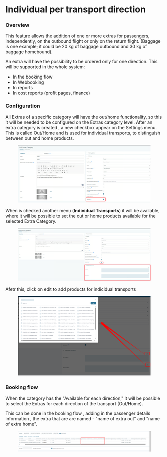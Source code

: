 # Individual per transport direction

### Overview

This feature allows the addition of one or more extras for passengers, independently, on the outbound flight or only on the return flight. (Baggage is one example; it could be 20 kg of baggage outbound and 30 kg of baggage homebound).

An extra will have the possibility to be ordered only for one direction. This will be supported in the whole system:

* In the booking flow
* In Webbooking
* In reports
* In cost reports (profit pages, finance)

### Configuration

All Extras of a specific category will have the out/home functionality, so this it will be needed to be configured on the Extras category level. After an extra category is created , a new checkbox appear on the Settings menu. This is called Out/Home and is used for individual transports, to distinguish between out and home products.

<figure><img src="../../.gitbook/assets/image (4) (1) (1) (1) (1).png" alt=""><figcaption></figcaption></figure>

When is checked another menu (**Individual Transports**) it will be available, where it will be possible to set the out or home products available for the selected Extra Category.

<figure><img src="../../.gitbook/assets/image (5) (1) (1) (1) (1).png" alt=""><figcaption></figcaption></figure>

Afetr this, click on edit to add products for indicidual transports

<figure><img src="../../.gitbook/assets/image (211).png" alt=""><figcaption></figcaption></figure>

### Booking flow

When the category has the "Available for each direction," it will be possible to select the Extras for each direction of the transport (Out/Home).

This can be done in the booking flow , adding in the passenger details information , the extra that are are named  - "name of extra out" and "name of extra home".

<figure><img src="../../.gitbook/assets/image (212).png" alt=""><figcaption></figcaption></figure>
